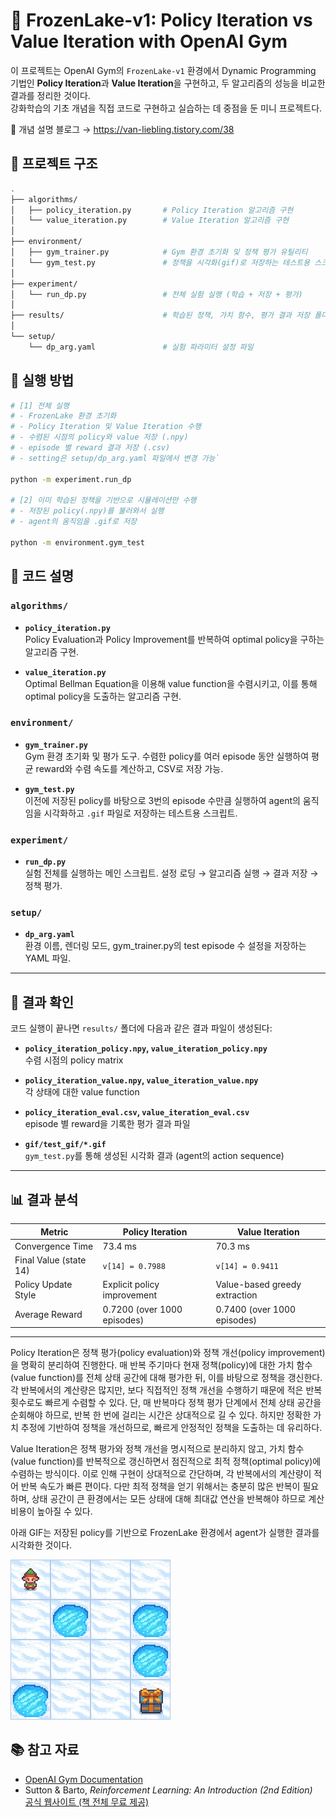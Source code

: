 # 🧊 FrozenLake-v1: Policy Iteration vs Value Iteration with OpenAI Gym

이 프로젝트는 OpenAI Gym의 `FrozenLake-v1` 환경에서 Dynamic Programming 기법인 **Policy Iteration**과 **Value Iteration**을 구현하고, 두 알고리즘의 성능을 비교한 결과를 정리한 것이다.  
강화학습의 기초 개념을 직접 코드로 구현하고 실습하는 데 중점을 둔 미니 프로젝트다.

📖 개념 설명 블로그 → https://van-liebling.tistory.com/38

## 📁 프로젝트 구조

```bash
.
├── algorithms/
│   ├── policy_iteration.py       # Policy Iteration 알고리즘 구현
│   └── value_iteration.py        # Value Iteration 알고리즘 구현
│
├── environment/
│   ├── gym_trainer.py            # Gym 환경 초기화 및 정책 평가 유틸리티
│   └── gym_test.py               # 정책을 시각화(gif)로 저장하는 테스트용 스크립트
│
├── experiment/
│   └── run_dp.py                 # 전체 실험 실행 (학습 + 저장 + 평가)
│
├── results/                      # 학습된 정책, 가치 함수, 평가 결과 저장 폴더
│
└── setup/
    └── dp_arg.yaml               # 실험 파라미터 설정 파일
```

## 🚀 실행 방법

```bash
# [1] 전체 실행
# - FrozenLake 환경 초기화
# - Policy Iteration 및 Value Iteration 수행
# - 수렴된 시점의 policy와 value 저장 (.npy)
# - episode 별 reward 결과 저장 (.csv)
# - setting은 setup/dp_arg.yaml 파일에서 변경 가능`

python -m experiment.run_dp

# [2] 이미 학습된 정책을 기반으로 시뮬레이션만 수행
# - 저장된 policy(.npy)를 불러와서 실행
# - agent의 움직임을 .gif로 저장

python -m environment.gym_test
```

## 📘 코드 설명

### `algorithms/`

- **`policy_iteration.py`**  
  Policy Evaluation과 Policy Improvement를 반복하여 optimal policy을 구하는 알고리즘 구현.

- **`value_iteration.py`**  
  Optimal Bellman Equation을 이용해 value function을 수렴시키고, 이를 통해 optimal policy을 도출하는 알고리즘 구현.

### `environment/`

- **`gym_trainer.py`**  
  Gym 환경 초기화 및 평가 도구. 수렴한 policy를 여러 episode 동안 실행하여 평균 reward와 수렴 속도를 계산하고, CSV로 저장 가능.

- **`gym_test.py`**  
  이전에 저장된 policy를 바탕으로 3번의 episode 수만큼 실행하여 agent의 움직임을 시각화하고 `.gif` 파일로 저장하는 테스트용 스크립트.

### `experiment/`

- **`run_dp.py`**  
  실험 전체를 실행하는 메인 스크립트. 설정 로딩 → 알고리즘 실행 → 결과 저장 → 정책 평가.

### `setup/`

- **`dp_arg.yaml`**  
  환경 이름, 렌더링 모드, gym_trainer.py의 test episode 수 설정을 저장하는 YAML 파일.

---

## 📂 결과 확인

코드 실행이 끝나면 `results/` 폴더에 다음과 같은 결과 파일이 생성된다:

- **`policy_iteration_policy.npy`, `value_iteration_policy.npy`**  
  수렴 시점의 policy matrix

- **`policy_iteration_value.npy`, `value_iteration_value.npy`**  
  각 상태에 대한 value function

- **`policy_iteration_eval.csv`, `value_iteration_eval.csv`**  
  episode 별 reward을 기록한 평가 결과 파일

- **`gif/test_gif/*.gif`**  
  `gym_test.py`를 통해 생성된 시각화 결과 (agent의 action sequence)

---

## 📊 결과 분석

| Metric | Policy Iteration | Value Iteration |
|--------|------------------|-----------------|
| Convergence Time | 73.4 ms | 70.3 ms |
| Final Value (state 14) | `v[14] = 0.7988` | `v[14] = 0.9411` |
| Policy Update Style | Explicit policy improvement | Value-based greedy extraction |
| Average Reward | 0.7200 (over 1000 episodes) | 0.7400 (over 1000 episodes) |
---
Policy Iteration은 정책 평가(policy evaluation)와 정책 개선(policy improvement)을 명확히 분리하여 진행한다.
매 반복 주기마다 현재 정책(policy)에 대한 가치 함수(value function)를 전체 상태 공간에 대해 평가한 뒤, 이를 바탕으로 정책을 갱신한다.
각 반복에서의 계산량은 많지만, 보다 직접적인 정책 개선을 수행하기 때문에 적은 반복 횟수로도 빠르게 수렴할 수 있다.
단, 매 반복마다 정책 평가 단계에서 전체 상태 공간을 순회해야 하므로, 반복 한 번에 걸리는 시간은 상대적으로 길 수 있다.
하지만 정확한 가치 추정에 기반하여 정책을 개선하므로, 빠르게 안정적인 정책을 도출하는 데 유리하다.

Value Iteration은 정책 평가와 정책 개선을 명시적으로 분리하지 않고,
가치 함수(value function)를 반복적으로 갱신하면서 점진적으로 최적 정책(optimal policy)에 수렴하는 방식이다.
이로 인해 구현이 상대적으로 간단하며, 각 반복에서의 계산량이 적어 반복 속도가 빠른 편이다.
다만 최적 정책을 얻기 위해서는 충분히 많은 반복이 필요하며,
상태 공간이 큰 환경에서는 모든 상태에 대해 최대값 연산을 반복해야 하므로 계산 비용이 높아질 수 있다.

아래 GIF는 저장된 policy를 기반으로 FrozenLake 환경에서 agent가 실행한 결과를 시각화한 것이다.

![FrozenLake Policy Execution](./gif/policy_iteration_episode_2.gif)

## 📚 참고 자료

- [OpenAI Gym Documentation](https://www.gymlibrary.dev/)
- Sutton & Barto, *Reinforcement Learning: An Introduction (2nd Edition)*  
  [공식 웹사이트 (책 전체 무료 제공)](http://incompleteideas.net/book/the-book-2nd.html)

